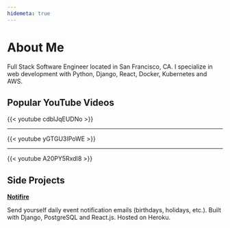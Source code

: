 ```yaml
---
hidemeta: true
---
```


# About Me

Full Stack Software Engineer located in San Francisco, CA. I specialize in web development with Python, Django, React, Docker, Kubernetes and AWS.

## Popular YouTube Videos

{{< youtube cdblJqEUDNo >}}

---

{{< youtube yGTGU3IPoWE >}}

---

{{< youtube A20PY5RxdI8 >}}

## Side Projects

**[Notifire](https://notifire-app.herokuapp.com/)**

Send yourself daily event notification emails (birthdays, holidays, etc.). Built with Django, PostgreSQL and React.js. Hosted on Heroku.
